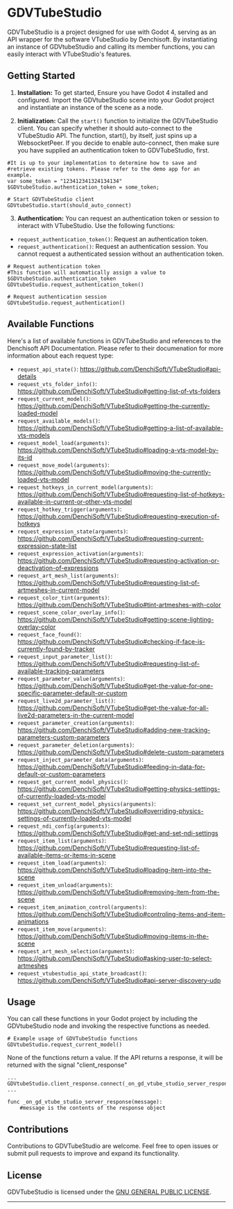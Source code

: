 # GDVTubeStudio

GDVTubeStudio is a project designed for use with Godot 4, serving as an API wrapper for the software VTubeStudio by Denchisoft. By instantiating an instance of GDVtubeStudio and calling its member functions, you can easily interact with VTubeStudio's features.

## Getting Started

1. **Installation:** To get started, Ensure you have Godot 4 installed and configured. Import the GDVtubeStudio scene into your Godot project and instantiate an instance of the scene as a node. 

2. **Initialization:** Call the `start()` function to initialize the GDVTubeStudio client. You can specify whether it should auto-connect to the VTubeStudio API.
The function, start(), by itself, just spins up a WebsocketPeer. 
If you decide to enable auto-connect, then make sure you have supplied an authentication token to GDVTubeStudio, first.

```gdscript
#It is up to your implementation to determine how to save and 
#retrieve existing tokens. Please refer to the demo app for an example.
var some_token = "123412341324134134"
$GDVtubeStudio.authentication_token = some_token;

# Start GDVTubeStudio client
GDVtubeStudio.start(should_auto_connect)
```

3. **Authentication:** You can request an authentication token or session to interact with VTubeStudio. Use the following functions:

- `request_authentication_token()`: Request an authentication token.
- `request_authentication()`: Request an authentication session. You cannot request a authenticated session without an authentication token.

```gdscript
# Request authentication token
#This function will automatically assign a value to $GDVtubeStudio.authentication_token
GDVtubeStudio.request_authentication_token()

# Request authentication session
GDVtubeStudio.request_authentication()
```

## Available Functions

Here's a list of available functions in GDVTubeStudio and references to the Denchisoft API Documentation. Please refer to their documenation for more information about each request type:

- `request_api_state()`: https://github.com/DenchiSoft/VTubeStudio#api-details
- `request_vts_folder_info()`: https://github.com/DenchiSoft/VTubeStudio#getting-list-of-vts-folders
- `request_current_model()`: https://github.com/DenchiSoft/VTubeStudio#getting-the-currently-loaded-model
- `request_available_models()`: https://github.com/DenchiSoft/VTubeStudio#getting-a-list-of-available-vts-models
- `request_model_load(arguments)`: https://github.com/DenchiSoft/VTubeStudio#loading-a-vts-model-by-its-id
- `request_move_model(arguments)`: https://github.com/DenchiSoft/VTubeStudio#moving-the-currently-loaded-vts-model
- `request_hotkeys_in_current_model(arguments)`: https://github.com/DenchiSoft/VTubeStudio#requesting-list-of-hotkeys-available-in-current-or-other-vts-model
- `request_hotkey_trigger(arguments)`: https://github.com/DenchiSoft/VTubeStudio#requesting-execution-of-hotkeys
- `request_expression_state(arguments)`: https://github.com/DenchiSoft/VTubeStudio#requesting-current-expression-state-list
- `request_expression_activation(arguments)`: https://github.com/DenchiSoft/VTubeStudio#requesting-activation-or-deactivation-of-expressions
- `request_art_mesh_list(arguments)`: https://github.com/DenchiSoft/VTubeStudio#requesting-list-of-artmeshes-in-current-model
- `request_color_tint(arguments)`: https://github.com/DenchiSoft/VTubeStudio#tint-artmeshes-with-color
- `request_scene_color_overlay_info()`: https://github.com/DenchiSoft/VTubeStudio#getting-scene-lighting-overlay-color
- `request_face_found()`: https://github.com/DenchiSoft/VTubeStudio#checking-if-face-is-currently-found-by-tracker
- `request_input_parameter_list()`: https://github.com/DenchiSoft/VTubeStudio#requesting-list-of-available-tracking-parameters
- `request_parameter_value(arguments)`: https://github.com/DenchiSoft/VTubeStudio#get-the-value-for-one-specific-parameter-default-or-custom
- `request_live2d_parameter_list()`: https://github.com/DenchiSoft/VTubeStudio#get-the-value-for-all-live2d-parameters-in-the-current-model
- `request_parameter_creation(arguments)`: https://github.com/DenchiSoft/VTubeStudio#adding-new-tracking-parameters-custom-parameters
- `request_parameter_deletion(arguments)`: https://github.com/DenchiSoft/VTubeStudio#delete-custom-parameters
- `request_inject_parameter_data(arguments)`: https://github.com/DenchiSoft/VTubeStudio#feeding-in-data-for-default-or-custom-parameters
- `request_get_current_model_physics()`: https://github.com/DenchiSoft/VTubeStudio#getting-physics-settings-of-currently-loaded-vts-model
- `request_set_current_model_physics(arguments)`: https://github.com/DenchiSoft/VTubeStudio#overriding-physics-settings-of-currently-loaded-vts-model
- `request_ndi_config(arguments)`: https://github.com/DenchiSoft/VTubeStudio#get-and-set-ndi-settings
- `request_item_list(arguments)`: https://github.com/DenchiSoft/VTubeStudio#requesting-list-of-available-items-or-items-in-scene
- `request_item_load(arguments)`: https://github.com/DenchiSoft/VTubeStudio#loading-item-into-the-scene
- `request_item_unload(arguments)`: https://github.com/DenchiSoft/VTubeStudio#removing-item-from-the-scene
- `request_item_animation_control(arguments)`: https://github.com/DenchiSoft/VTubeStudio#controling-items-and-item-animations
- `request_item_move(arguments)`: https://github.com/DenchiSoft/VTubeStudio#moving-items-in-the-scene
- `request_art_mesh_selection(arguments)`: https://github.com/DenchiSoft/VTubeStudio#asking-user-to-select-artmeshes
- `request_vtubestudio_api_state_broadcast()`: https://github.com/DenchiSoft/VTubeStudio#api-server-discovery-udp

## Usage

You can call these functions in your Godot project by including the GDVtubeStudio node and invoking the respective functions as needed.

```gdscript
# Example usage of GDVTubeStudio functions
GDVtubeStudio.request_current_model()
```

None of the functions return a value. If the API returns a response, it will be returned with the signal "client_response"
```gdscript
...
GDVtubeStudio.client_response.connect(_on_gd_vtube_studio_server_response);
...

func _on_gd_vtube_studio_server_response(message):
	#message is the contents of the response object
```

## Contributions

Contributions to GDVTubeStudio are welcome. Feel free to open issues or submit pull requests to improve and expand its functionality.

## License

GDVTubeStudio is licensed under the [GNU GENERAL PUBLIC LICENSE](LICENSE).

---